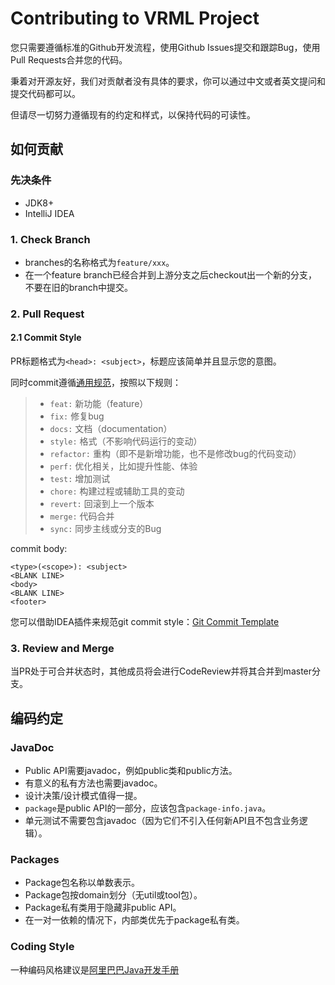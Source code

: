 # Contributing to VRML Project

您只需要遵循标准的Github开发流程，使用Github Issues提交和跟踪Bug，使用Pull Requests合并您的代码。 

秉着对开源友好，我们对贡献者没有具体的要求，你可以通过中文或者英文提问和提交代码都可以。

但请尽一切努力遵循现有的约定和样​​式，以保持代码的可读性。

## 如何贡献

### 先决条件

* JDK8+
* IntelliJ IDEA

### 1. Check Branch

* branches的名称格式为`feature/xxx`。
* 在一个feature branch已经合并到上游分支之后checkout出一个新的分支，不要在旧的branch中提交。

### 2. Pull Request

#### 2.1 Commit Style

PR标题格式为`<head>: <subject>`，标题应该简单并且显示您的意图。

同时commit遵循[通用规范](https://github.com/feflow/git-commit-style-guide)，按照以下规则：

  >- `feat:`      新功能（feature） 
  >- `fix:`       修复bug 
  >- `docs:`      文档（documentation）
  >- `style:`     格式（不影响代码运行的变动）
  >- `refactor:`  重构（即不是新增功能，也不是修改bug的代码变动）
  >- `perf:`      优化相关，比如提升性能、体验
  >- `test:`      增加测试
  >- `chore:`     构建过程或辅助工具的变动
  >- `revert:`    回滚到上一个版本
  >- `merge:`     代码合并
  >- `sync:`      同步主线或分支的Bug 

commit body:

```text
<type>(<scope>): <subject>
<BLANK LINE>
<body>
<BLANK LINE>
<footer>
```

您可以借助IDEA插件来规范git commit style：[Git Commit Template](https://plugins.jetbrains.com/plugin/9861-git-commit-template)

### 3. Review and Merge

当PR处于可合并状态时，其他成员将会进行CodeReview并将其合并到master分支。

## 编码约定

### JavaDoc

 * Public API需要javadoc，例如public类和public方法。
 * 有意义的私有方法也需要javadoc。
 * 设计决策/设计模式值得一提。
 * `package`是public API的一部分，应该包含`package-info.java`。
 * 单元测试不需要包含javadoc（因为它们不引入任何新API且不包含业务逻辑）。
 
### Packages

* Package包名称以单数表示。
* Package包按domain划分（无util或tool包）。
* Package私有类用于隐藏非public API。
* 在一对一依赖的情况下，内部类优先于package私有类。

### Coding Style

一种编码风格建议是[阿里巴巴Java开发手册](https://github.com/alibaba/p3c)
